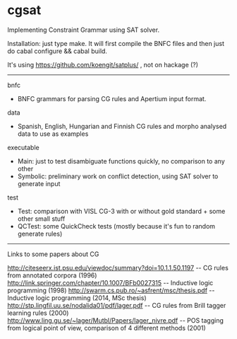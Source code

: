cgsat
=====

Implementing Constraint Grammar using SAT solver.

Installation: just type make.
It will first compile the BNFC files and then just do cabal configure && cabal build.

It's using https://github.com/koengit/satplus/ , not on hackage (?)

-----------------------

bnfc
  - BNFC grammars for parsing CG rules and Apertium input format.

data
  - Spanish, English, Hungarian and Finnish CG rules and morpho analysed data to use as examples

executable
  - Main: just to test disambiguate functions quickly, no comparison to any other
  - Symbolic: preliminary work on conflict detection, using SAT solver to generate input

test
  - Test: comparison with VISL CG-3 with or without gold standard + some other small stuff
  - QCTest: some QuickCheck tests (mostly because it's fun to random generate rules)


------------------------

Links to some papers about CG


http://citeseerx.ist.psu.edu/viewdoc/summary?doi=10.1.1.50.1197 -- CG rules from annotated corpora (1996) 
http://link.springer.com/chapter/10.1007/BFb0027315             -- Inductive logic programming (1998)
http://swarm.cs.pub.ro/~asfrent/msc/thesis.pdf                  -- Inductive logic programming (2014, MSc thesis)
http://stp.lingfil.uu.se/nodalida01/pdf/lager.pdf               -- CG rules from Brill tagger learning rules (2000)
http://www.ling.gu.se/~lager/Mutbl/Papers/lager_nivre.pdf       -- POS tagging from logical point of view, comparison of 4 different methods (2001)
        


